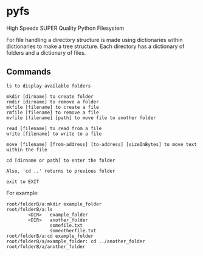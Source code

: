 # pyfs

High Speeds SUPER Quality Python Filesystem

For file handling a directory structure is made using dictionaries within dictionaries to make a tree structure. Each directory has a dictionary of folders and a dictionary of files.

## Commands

```
ls to display available folders

mkdir [dirname] to create folder
rmdir [dirname] to remove a folder
mkfile [filename] to create a file
rmfile [filename] to remove a file
mvfile [filename] [path] to move file to another folder

read [filename] to read from a file
write [filename] to write to a file

move [filename] [from-address] [to-address] [sizeInBytes] to move text within the file

cd [dirname or path] to enter the folder

Also, 'cd ..' returns to previous folder

exit to EXIT
```
For example:
```
root/folderB/a:mkdir example_folder
root/folderB/a:ls
        <DIR>   example_folder
        <DIR>   another_folder
                somefile.txt
                someotherfile.txt
root/folderB/a:cd example_folder
root/folderB/a/example_folder: cd ../another_folder
root/folderB/a/another_folder
```